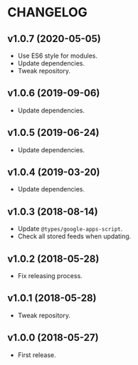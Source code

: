 # CHANGELOG

## v1.0.7 (2020-05-05)

- Use ES6 style for modules.
- Update dependencies.
- Tweak repository.


## v1.0.6 (2019-09-06)

- Update dependencies.


## v1.0.5 (2019-06-24)

- Update dependencies.


## v1.0.4 (2019-03-20)

- Update dependencies.


## v1.0.3 (2018-08-14)

- Update `@types/google-apps-script`.
- Check all stored feeds when updating.


## v1.0.2 (2018-05-28)

- Fix releasing process.


## v1.0.1 (2018-05-28)

- Tweak repository.


## v1.0.0 (2018-05-27)

- First release.
